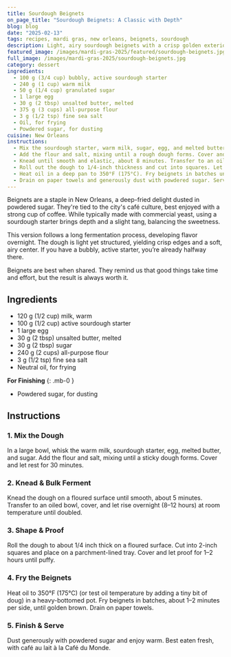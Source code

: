 ```yaml
---
title: Sourdough Beignets
on_page_title: "Sourdough Beignets: A Classic with Depth"
blog: blog
date: "2025-02-13"
tags: recipes, mardi gras, new orleans, beignets, sourdough
description: Light, airy sourdough beignets with a crisp golden exterior and a subtle tang from natural fermentation.
featured_image: /images/mardi-gras-2025/featured/sourdough-beignets.jpg
full_image: /images/mardi-gras-2025/sourdough-beignets.jpg
category: dessert
ingredients:
  - 100 g (3/4 cup) bubbly, active sourdough starter
  - 240 g (1 cup) warm milk
  - 50 g (1/4 cup) granulated sugar
  - 1 large egg
  - 30 g (2 tbsp) unsalted butter, melted
  - 375 g (3 cups) all-purpose flour
  - 3 g (1/2 tsp) fine sea salt
  - Oil, for frying
  - Powdered sugar, for dusting
cuisine: New Orleans
instructions:
  - Mix the sourdough starter, warm milk, sugar, egg, and melted butter in a large bowl.
  - Add the flour and salt, mixing until a rough dough forms. Cover and let rest for 30 minutes.
  - Knead until smooth and elastic, about 8 minutes. Transfer to an oiled bowl, cover, and let rise at room temperature for 8-10 hours (or overnight).
  - Roll out the dough to 1/4-inch thickness and cut into squares. Let them rest for 30-60 minutes until puffy.
  - Heat oil in a deep pan to 350°F (175°C). Fry beignets in batches until golden brown, about 1-2 minutes per side.
  - Drain on paper towels and generously dust with powdered sugar. Serve warm.
---
```


Beignets are a staple in New Orleans, a deep-fried delight dusted in powdered sugar. They're tied to the city's café culture, best enjoyed with a strong cup of coffee. While typically made with commercial yeast, using a sourdough starter brings depth and a slight tang, balancing the sweetness.

This version follows a long fermentation process, developing flavor overnight. The dough is light yet structured, yielding crisp edges and a soft, airy center. If you have a bubbly, active starter, you’re already halfway there.

Beignets are best when shared. They remind us that good things take time and effort, but the result is always worth it.

## Ingredients

- 120 g (1/2 cup) milk, warm
- 100 g (1/2 cup) active sourdough starter
- 1 large egg
- 30 g (2 tbsp) unsalted butter, melted
- 30 g (2 tbsp) sugar
- 240 g (2 cups) all-purpose flour
- 3 g (1/2 tsp) fine sea salt
- Neutral oil, for frying

**For Finishing**
{: .mb-0 }
- Powdered sugar, for dusting

## Instructions

### **1. Mix the Dough**
In a large bowl, whisk the warm milk, sourdough starter, egg, melted butter, and sugar. Add the flour and salt, mixing until a sticky dough forms. Cover and let rest for 30 minutes.

### **2. Knead & Bulk Ferment**
Knead the dough on a floured surface until smooth, about 5 minutes. Transfer to an oiled bowl, cover, and let rise overnight (8–12 hours) at room temperature until doubled.

### **3. Shape & Proof**
Roll the dough to about 1/4 inch thick on a floured surface. Cut into 2-inch squares and place on a parchment-lined tray. Cover and let proof for 1–2 hours until puffy.

### **4. Fry the Beignets**
Heat oil to 350°F (175°C) (or test oil temperature by adding a tiny bit of doug) in a heavy-bottomed pot. Fry beignets in batches, about 1–2 minutes per side, until golden brown. Drain on paper towels.

### **5. Finish & Serve**
Dust generously with powdered sugar and enjoy warm. Best eaten fresh, with café au lait à la Café du Monde.
